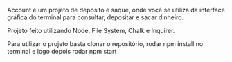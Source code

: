 Account é um projeto de deposito e saque, onde você se utiliza da interface gráfica do terminal para consultar, depositar e sacar dinheiro.

Projeto feito utilizando Node, File System, Chalk e Inquirer.

Para utilizar o projeto basta clonar o repositório, rodar npm install no terminal e logo depois rodar npm start
